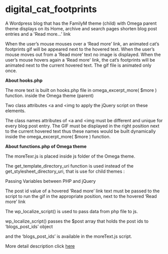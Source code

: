 # digital_cat_footprints

A Wordpress blog that has the FamilyM theme (child) with Omega parent theme displays on its Home, archive and search pages shorten blog post entries and a 'Read more...’  link

When the user’s mouse mouses over a ‘Read more’ link,
an animated cat’s footprints gif  will be appeared next to the hovered  text.
When the user’s mouse moves out from a ‘Read more’ text no image is displayed.
When the user’s mouse hovers again a  ‘Read more' link,
the cat’s footprints will be animated next to the current hovered text.
The gif file is animated only once.

<strong>About hooks.php</strong>

The more text is built on hooks.php file in omega_excerpt_more( $more ) function. inside the Omega theme (parent)

Two class attributes <a and <img to apply the jQuery script on these elements.

The class names attributes of <a and <img must be different and unique for every blog post entry. The GIF must be displayed in the right position next to the current hovered text thus these names would be built dynamically inside the omega_excerpt_more( $more ) function.

<strong>About functions.php of Omega theme</strong>

The moreTexr.js is placed inside js folder of the Omega theme.

The get_template_directory_uri function is used instead of the get_stylesheet_directory_uri, that is use for child themes :

Passing Variables between PHP and jQuery

The post id value of a hovered ‘Read more’ link text must be passed to the script to run the gif in the appropriate position, next to the hovered ‘Read more’ link

The wp_localize_script() is used to pass data from php file to js.

wp_localize_script() passes the $post array that holds the post ids to ‘blogs_post_ids’ object

and the ‘blogs_post_ids’ is available in the moreText.js script.

More detail description click <a target="_blank" href="https://dimitrakarakou.gr/digitalmedia/digital-cat-footprints"> here </a>
